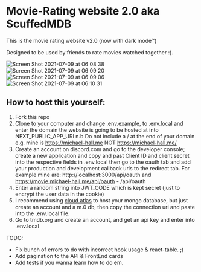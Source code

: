 # Movie-Rating website 2.0 aka ScuffedMDB

This is the movie rating website v2.0 (now with dark mode&trade;)

Designed to be used by friends to rate movies watched together :).

![Screen Shot 2021-07-09 at 06 08 38](https://user-images.githubusercontent.com/47287285/125026289-25392280-e07c-11eb-979a-67769c36c4ea.png)
![Screen Shot 2021-07-09 at 06 09 20](https://user-images.githubusercontent.com/47287285/125026321-371ac580-e07c-11eb-9881-1ec8a70c0f23.png)
![Screen Shot 2021-07-09 at 06 09 06](https://user-images.githubusercontent.com/47287285/125026308-2f5b2100-e07c-11eb-873e-2eabcf0906fb.png)
![Screen Shot 2021-07-09 at 06 10 31](https://user-images.githubusercontent.com/47287285/125026394-616c8300-e07c-11eb-9678-a6e497119b7d.png)


## How to host this yourself:

1. Fork this repo
2. Clone to your computer and change .env.example, to .env.local and enter the domain the website is going to be hosted at into NEXT_PUBLIC_APP_URI n.b Do not include a / at the end of your domain e.g. mine is https://michael-hall.me NOT https://michael-hall.me/
3. Create an account on discord.com and go to the developer console; create a new application and copy and past Client ID and client secret into the respective fields in .env.local then go to the oauth tab and add your production and development callback urls to the redirect tab. For example mine are: http://localhost:3000/api/oauth and https://movie.michael-hall.me/api/oauth - <yourdomain>/api/oauth
4. Enter a random string into JWT_CODE which is kept secret (just to encrypt the user data in the cookie)
5. I recommend using [cloud atlas](https://www.mongodb.com/cloud/atlas) to host your mongo database, but just create an account and a m.0 db, then copy the connection uri and paste into the .env.local file.
6. Go to tmdb.org and create an account, and get an api key and enter into .env.local

TODO:


- Fix bunch of errors to do with incorrect hook usage & react-table. ;(
- Add pagination to the API & FrontEnd cards
- Add tests if you wanna learn how to do em.

